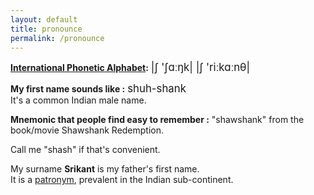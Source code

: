 ```yaml
---
layout: default
title: pronounce
permalink: /pronounce
---
```


**[International Phonetic Alphabet](https://en.wikipedia.org/wiki/International_Phonetic_Alphabet_chart_for_English_dialects):** <span style="font-size:1.2em;">|ʃ&nbsp;'ʃɑːŋk| |ʃ&nbsp;'riːkɑːnθ|</span>

**My first name sounds like :** <span style="font-size:1.2em;">shuh-shank</span>\
It's a common Indian male name.

**Mnemonic that people find easy to remember :** "shawshank" from the book/movie Shawshank Redemption.

Call me "shash" if that's convenient.

My surname **Srikant** is my father's first name.  
It is a [patronym](https://en.wikipedia.org/wiki/Patronymic#India), prevalent in the Indian sub-continent.
